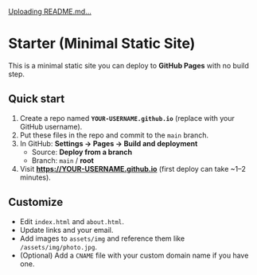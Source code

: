 [Uploading README.md…]()
# Starter (Minimal Static Site)

This is a minimal static site you can deploy to **GitHub Pages** with no build step.

## Quick start

1. Create a repo named **`YOUR-USERNAME.github.io`** (replace with your GitHub username).
2. Put these files in the repo and commit to the `main` branch.
3. In GitHub: **Settings → Pages → Build and deployment**  
   - Source: **Deploy from a branch**  
   - Branch: `main` / **root**
4. Visit **https://YOUR-USERNAME.github.io** (first deploy can take ~1–2 minutes).

## Customize
- Edit `index.html` and `about.html`.
- Update links and your email.
- Add images to `assets/img` and reference them like `/assets/img/photo.jpg`.
- (Optional) Add a `CNAME` file with your custom domain name if you have one.

